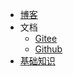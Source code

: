 - [博客](http://www.kingyin.club)
- 文档
  - [Gitee](https://kingyinos.gitee.io/docs)
  - [Github](https://kingyin221.github.io/docs)
- [基础知识](http://www.cyc2018.xyz)
